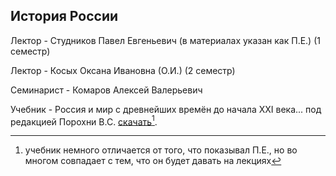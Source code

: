 ## История России

Лектор - Студников Павел Евгеньевич (в материалах указан как П.Е.) (1 семестр)

Лектор - Косых Оксана Ивановна (О.И.) (2 семестр)

Семинарист - Комаров Алексей Валерьевич

Учебник - Россия и мир с древнейших времён до начала XXI века... под редакцией Порохни В.С.
[скачать](../../misc/extra-materials.md#история-россии)[^1].

[^1]:
    учебник немного отличается от того, что показывал П.Е., но во многом совпадает с тем, что
    он будет давать на лекциях
